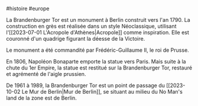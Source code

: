 #histoire #europe 

La Brandenburger Tor est un monument à Berlin construit vers l'an 1790. La construction en grès est réalisée dans un style Néoclassique, utilisant l'[[2023-07-01 L'Acropole d'Athènes|Acropole]] comme inspiration. Elle est couronné d'un quadrige figurant la déesse de la Victoire.

Le monument a été commandité par Frédéric-Guillaume II, le roi de Prusse.

En 1806, Napoléon Bonaparte emporte la statue vers Paris. Mais suite à la chute du 1er Empire, la statue est restitué sur la Brandenburger Tor, restauré et agrémenté de l'aigle prussien.

De 1961 à 1989, la Brandenburger Tor est un point de passage du [[2023-10-02 Le Mur de Berlin|Mur de Berlin]], se situant au milieu du No Man's land de la zone est de Berlin.
